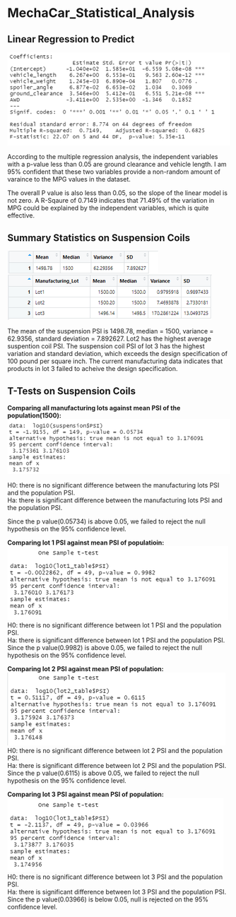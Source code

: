 # MechaCar_Statistical_Analysis

## Linear Regression to Predict

![alt text](https://github.com/tixie0124/MechaCar_Statistical_Analysis/blob/main/images/deliverable_1.PNG)

According to the multiple regression analysis, the independent variables with a p-value less than 0.05 are ground clearance and vehicle length. I am 95% confident that these two variables provide a non-random amount of varaince to the MPG values in the dataset. 

The overall P value is also less than 0.05, so the slope of the linear model is not zero. A R-Sqaure of 0.7149 indicates that 71.49% of the variation in MPG could be explained by the independent variables, which is quite effective. 

## Summary Statistics on Suspension Coils
![alt text](https://github.com/tixie0124/MechaCar_Statistical_Analysis/blob/main/images/total_sum.PNG)
![alt text](https://github.com/tixie0124/MechaCar_Statistical_Analysis/blob/main/images/lot_sum.PNG)

The mean of the suspension PSI is 1498.78, median = 1500, variance = 62.9356, standard deviation = 7.892627.
Lot2 has the highest average suspention coil PSI. The suspension coil PSI of lot 3 has the highest variation and standard deviation, which exceeds the design specification of 100 pound per square inch. The current manufacturing data indicates that products in lot 3 failed to acheive the design specification.

## T-Tests on Suspension Coils

**Comparing all manufacturing lots against mean PSI of the population(1500):**
![alt text](https://github.com/tixie0124/MechaCar_Statistical_Analysis/blob/main/images/t_test_total.PNG)<br />

H0: there is no significant difference between the manufacturing lots PSI and the population PSI.<br />
Ha: there is significant difference between the manufacturing lots PSI and the population PSI.<br />

Since the p value(0.05734) is above 0.05, we failed to reject the null hypothesis on the 95% confidence level.<br />


**Comparing lot 1 PSI against mean PSI of populatioin:**<br />
![alt text](https://github.com/tixie0124/MechaCar_Statistical_Analysis/blob/main/images/t_test_lot_1.PNG)<br />
H0: there is no significant difference between lot 1 PSI and the population PSI.<br />
Ha: there is significant difference between lot 1 PSI and the population PSI.<br />
Since the p value(0.9982) is above 0.05, we failed to reject the null hypothesis on the 95% confidence level.<br />


**Comparing lot 2 PSI against mean PSI of population:**<br />
![alt text](https://github.com/tixie0124/MechaCar_Statistical_Analysis/blob/main/images/t_test_lot_2.PNG)<br />
H0: there is no significant difference between lot 2 PSI and the population PSI.<br />
Ha: there is significant difference between lot 2 PSI and the population PSI.<br />
Since the p value(0.6115) is above 0.05, we failed to reject the null hypothesis on the 95% confidence level.<br />


**Comparing lot 3 PSI against mean PSI of population:**<br />
![alt text](https://github.com/tixie0124/MechaCar_Statistical_Analysis/blob/main/images/t_test_lot_3.PNG)<br />
H0: there is no significant difference between lot 3 PSI and the population PSI.<br />
Ha: there is significant difference between lot 3 PSI and the population PSI.<br />
Since the p value(0.03966) is below 0.05, null is rejected on the 95% confidence level.<br />
